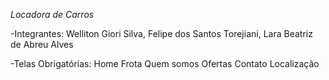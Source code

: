 *Locadora de Carros*

-Integrantes: 
Welliton Giori Silva,
Felipe dos Santos Torejiani,
Lara Beatriz de Abreu Alves

-Telas Obrigatórias:
Home
Frota
Quem somos
Ofertas
Contato
Localização
